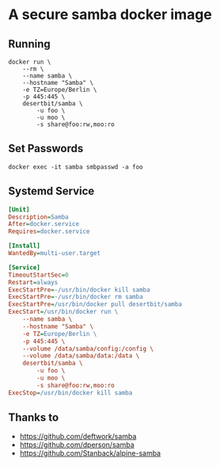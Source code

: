 # A secure samba docker image
## Running
```
docker run \
    --rm \
    --name samba \
    --hostname "Samba" \
    -e TZ=Europe/Berlin \
    -p 445:445 \
    desertbit/samba \
        -u foo \
        -u moo \
        -s share@foo:rw,moo:ro
```

## Set Passwords
```
docker exec -it samba smbpasswd -a foo
```

## Systemd Service
```ini
[Unit]
Description=Samba
After=docker.service
Requires=docker.service

[Install]
WantedBy=multi-user.target

[Service]
TimeoutStartSec=0
Restart=always
ExecStartPre=-/usr/bin/docker kill samba
ExecStartPre=-/usr/bin/docker rm samba
ExecStartPre=/usr/bin/docker pull desertbit/samba
ExecStart=/usr/bin/docker run \
    --name samba \
    --hostname "Samba" \
    -e TZ=Europe/Berlin \
    -p 445:445 \
    --volume /data/samba/config:/config \
    --volume /data/samba/data:/data \
    desertbit/samba \
        -u foo \
        -u moo \
        -s share@foo:rw,moo:ro
ExecStop=/usr/bin/docker kill samba
```

## Thanks to
- https://github.com/deftwork/samba
- https://github.com/dperson/samba
- https://github.com/Stanback/alpine-samba